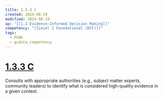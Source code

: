 ```yaml
---
title: 1.3.3 C
created: 2024-08-19
modified: 2024-08-19
up: "[[1.3 Evidence-Informed Decision Making]]"
competency: "[[Level 1 Foundational (DCF)]]"
tags:
  - PCWG
  - gcdata_competency
---
```

# [1.3.3 C](1.3.3%20C.md)
Consults with appropriate authorities (e.g., subject matter experts, community leaders) to identify what is considered high-quality evidence in a given context.
